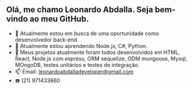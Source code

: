 <h2>Olá, me chamo Leonardo Abdalla. Seja bem-vindo ao meu GitHub.</h2>

- 🔭 Atualmente estou em busca de uma oportunidade como desenvolvedor back-end
- 🌱 Atualmente estou aprendendo Node.js, C#, Python.
- 👯 Meus projetos atualmente foram todos desenvolvidos em HTML, React, Node.js com express, ORM sequelize, ODM mongoose, Mysql, MOngoDB, testes unitários e testes de integração.
- 📫 Email: leonardoabdalladeveloper@gmail.com
- :phone: (21) 971433860
